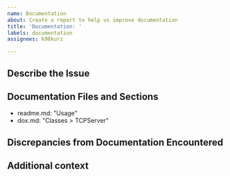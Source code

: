 ```yaml
---
name: Documentation
about: Create a report to help us improve documentation
title: 'Documentation: '
labels: documentation
assignees: k98kurz

---
```


## Describe the Issue

<!-- A clear and concise description of the documentation issue. -->

## Documentation Files and Sections

<!-- List the files and sections of the documentation that you are reporting an issue with. -->
<!-- Below are examples. Overwrite as needed. -->

- readme.md: "Usage"
- dox.md: "Classes > TCPServer"

## Discrepancies from Documentation Encountered

<!-- A clear and concise description of what discrepancies you found. -->

## Additional context

<!-- Add any other context about the problem here. -->

